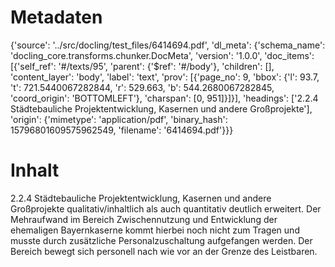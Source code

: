 # Metadaten
{'source': '../src/docling/test_files/6414694.pdf', 'dl_meta': {'schema_name': 'docling_core.transforms.chunker.DocMeta', 'version': '1.0.0', 'doc_items': [{'self_ref': '#/texts/95', 'parent': {'$ref': '#/body'}, 'children': [], 'content_layer': 'body', 'label': 'text', 'prov': [{'page_no': 9, 'bbox': {'l': 93.7, 't': 721.5440067282844, 'r': 529.663, 'b': 544.2680067282845, 'coord_origin': 'BOTTOMLEFT'}, 'charspan': [0, 951]}]}], 'headings': ['2.2.4 Städtebauliche Projektentwicklung, Kasernen und andere Großprojekte'], 'origin': {'mimetype': 'application/pdf', 'binary_hash': 15796801609575962549, 'filename': '6414694.pdf'}}}

# Inhalt
2.2.4 Städtebauliche Projektentwicklung, Kasernen und andere Großprojekte
qualitativ/inhaltlich als auch quantitativ deutlich erweitert. Der Mehraufwand im Bereich Zwischennutzung und Entwicklung der ehemaligen Bayernkaserne kommt hierbei noch nicht zum Tragen und musste durch zusätzliche Personalzuschaltung aufgefangen werden. Der Bereich bewegt sich personell nach wie vor an der Grenze des Leistbaren.